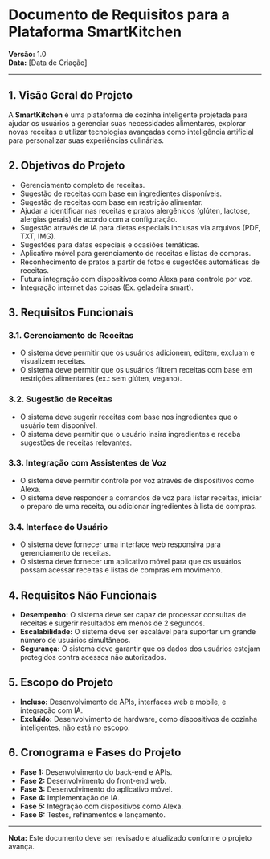 # Documento de Requisitos para a Plataforma SmartKitchen

**Versão:** 1.0  
**Data:** [Data de Criação]

---

## 1. Visão Geral do Projeto

A **SmartKitchen** é uma plataforma de cozinha inteligente projetada para ajudar os usuários a gerenciar suas necessidades alimentares, explorar novas receitas e utilizar tecnologias avançadas como inteligência artificial para personalizar suas experiências culinárias.

## 2. Objetivos do Projeto

- Gerenciamento completo de receitas.
- Sugestão de receitas com base em ingredientes disponíveis.
- Sugestão de receitas com base em restrição alimentar.
- Ajudar a identificar nas receitas e pratos alergênicos (glúten, lactose, alergias gerais) de acordo com a configuração.
- Sugestão através de IA para dietas especiais inclusas via arquivos (PDF, TXT, IMG).
- Sugestões para datas especiais e ocasiões temáticas.
- Aplicativo móvel para gerenciamento de receitas e listas de compras.
- Reconhecimento de pratos a partir de fotos e sugestões automáticas de receitas.
- Futura integração com dispositivos como Alexa para controle por voz.
- Integração internet das coisas (Ex. geladeira smart).

## 3. Requisitos Funcionais

### 3.1. Gerenciamento de Receitas
- O sistema deve permitir que os usuários adicionem, editem, excluam e visualizem receitas.
- O sistema deve permitir que os usuários filtrem receitas com base em restrições alimentares (ex.: sem glúten, vegano).

### 3.2. Sugestão de Receitas
- O sistema deve sugerir receitas com base nos ingredientes que o usuário tem disponível.
- O sistema deve permitir que o usuário insira ingredientes e receba sugestões de receitas relevantes.

### 3.3. Integração com Assistentes de Voz
- O sistema deve permitir controle por voz através de dispositivos como Alexa.
- O sistema deve responder a comandos de voz para listar receitas, iniciar o preparo de uma receita, ou adicionar ingredientes à lista de compras.

### 3.4. Interface do Usuário
- O sistema deve fornecer uma interface web responsiva para gerenciamento de receitas.
- O sistema deve fornecer um aplicativo móvel para que os usuários possam acessar receitas e listas de compras em movimento.

## 4. Requisitos Não Funcionais

- **Desempenho:** O sistema deve ser capaz de processar consultas de receitas e sugerir resultados em menos de 2 segundos.
- **Escalabilidade:** O sistema deve ser escalável para suportar um grande número de usuários simultâneos.
- **Segurança:** O sistema deve garantir que os dados dos usuários estejam protegidos contra acessos não autorizados.

## 5. Escopo do Projeto

- **Incluso:** Desenvolvimento de APIs, interfaces web e mobile, e integração com IA.
- **Excluído:** Desenvolvimento de hardware, como dispositivos de cozinha inteligentes, não está no escopo.

## 6. Cronograma e Fases do Projeto

- **Fase 1:** Desenvolvimento do back-end e APIs.
- **Fase 2:** Desenvolvimento do front-end web.
- **Fase 3:** Desenvolvimento do aplicativo móvel.
- **Fase 4:** Implementação de IA.
- **Fase 5:** Integração com dispositivos como Alexa.
- **Fase 6:** Testes, refinamentos e lançamento.

---

**Nota:** Este documento deve ser revisado e atualizado conforme o projeto avança.
